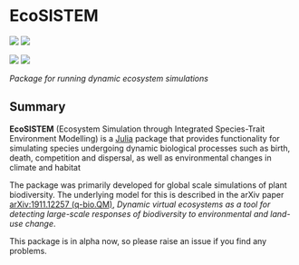 # EcoSISTEM
[![][docs-main-img]][docs-main-url] [![][docs-dev-img]][docs-dev-url]


[![][actions-img]][actions-url] [![][codecov-img]][codecov-url]

*Package for running dynamic ecosystem simulations*

## Summary

**EcoSISTEM** (Ecosystem Simulation through Integrated Species-Trait Environment Modelling) is a [Julia](http://www.julialang.org) package that
provides functionality for simulating species undergoing dynamic
biological processes such as birth, death, competition and dispersal, as well as environmental changes in climate and habitat

The package was primarily developed for global scale simulations of
plant biodiversity. The underlying model for this is described in the arXiv
paper [arXiv:1911.12257 (q-bio.QM)][paper-url],
*Dynamic virtual ecosystems as a tool for detecting large-scale
responses of biodiversity to environmental and land-use change*.

This package is in alpha now, so please raise an issue if you find any problems.

[paper-url]: https://arxiv.org/abs/1911.12257
[docs-main-img]: https://img.shields.io/badge/docs-main-blue.svg
[docs-main-url]: https://boydorr.github.io/EcoSISTEM.jl/main/
[docs-dev-img]: https://img.shields.io/badge/docs-dev-blue.svg
[docs-dev-url]: https://boydorr.github.io/EcoSISTEM.jl/dev/
[actions-img]: https://github.com/boydorr/EcoSISTEM.jl/workflows/EcoSISTEM%20testing/badge.svg?branch=main
[actions-url]: https://github.com/boydorr/EcoSISTEM.jl/actions
[codecov-img]: https://codecov.io/gh/boydorr/EcoSISTEM.jl/branch/main/graph/badge.svg
[codecov-url]: https://codecov.io/gh/boydorr/EcoSISTEM.jl?branch=main

